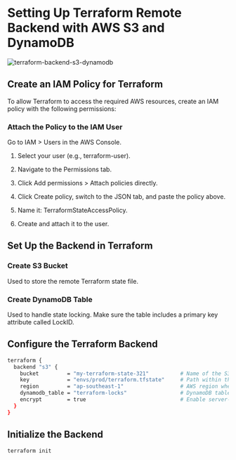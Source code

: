 # Setting Up Terraform Remote Backend with AWS S3 and DynamoDB

![terraform-backend-s3-dynamodb](https://github.com/FerdinandJr/terraform-backend-s3-dynamodb/blob/5a246d4dfcf9bccb407ebb5b0df645fe1a9003b7/Terraform%20Remote%20Backend.svg)

## Create an IAM Policy for Terraform
To allow Terraform to access the required AWS resources, create an IAM policy with the following permissions:

### Attach the Policy to the IAM User
Go to IAM > Users in the AWS Console.

1. Select your user (e.g., terraform-user).

2. Navigate to the Permissions tab.

3. Click Add permissions > Attach policies directly.

4. Click Create policy, switch to the JSON tab, and paste the policy above.

5. Name it: TerraformStateAccessPolicy.

6. Create and attach it to the user.

## Set Up the Backend in Terraform

### Create S3 Bucket
Used to store the remote Terraform state file.

### Create DynamoDB Table
Used to handle state locking. Make sure the table includes a primary key attribute called LockID.

## Configure the Terraform Backend

```bash
terraform {
  backend "s3" {
    bucket         = "my-terraform-state-321"          # Name of the S3 bucket to store the state file
    key            = "envs/prod/terraform.tfstate"     # Path within the S3 bucket (state file location)
    region         = "ap-southeast-1"                  # AWS region where the S3 bucket and DynamoDB table are hosted
    dynamodb_table = "terraform-locks"                 # DynamoDB table used for state locking and consistency
    encrypt        = true                              # Enable server-side encryption for the state file
  }
}
```

## Initialize the Backend

```bash
terraform init
```
